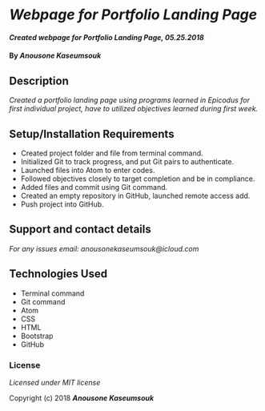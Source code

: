# _Webpage for Portfolio Landing Page_

#### _Created webpage for Portfolio Landing Page, 05.25.2018_

#### By _**Anousone Kaseumsouk**_

## Description

_Created a portfolio landing page using programs learned in Epicodus for first individual project, have to utilized objectives learned during first week._

## Setup/Installation Requirements

* Created project folder and file from terminal command.
* Initialized Git to track progress, and put Git pairs to authenticate.
* Launched files into Atom to enter codes.
* Followed objectives closely to target completion and be in compliance.
* Added files and commit using Git command.
* Created an empty repository in GitHub, launched remote access add.
* Push project into GitHub.

## Support and contact details

_For any issues email: anousonekaseumsouk@icloud.com_

## Technologies Used

* Terminal command
* Git command
* Atom
* CSS
* HTML
* Bootstrap
* GitHub

### License

*Licensed under MIT license*

Copyright (c) 2018 **_Anousone Kaseumsouk_**
